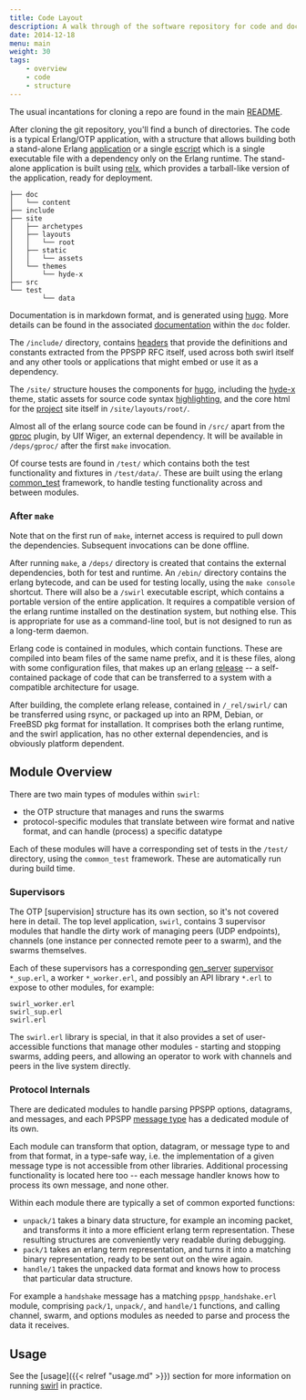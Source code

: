 ```yaml
---
title: Code Layout
description: A walk through of the software repository for code and docs
date: 2014-12-18
menu: main
weight: 30
tags:
    - overview
    - code
    - structure
---
```


The usual incantations for cloning a repo are found in the main [README].

After cloning the git repository, you'll find a bunch of directories. The code
is a typical Erlang/OTP application, with a structure that allows building both
a stand-alone Erlang [application] or a single [escript] which is a single
executable file with a dependency only on the Erlang runtime. The stand-alone
application is built using [relx], which provides a tarball-like version of the
application, ready for deployment.

[application]: http://www.erlang.org/doc/design_principles/applications.html#id71171
[escript]: http://www.erlang.org/doc/man/escript.html
[relx]: https://github.com/erlware/relx


    ├── doc
    │   └── content
    ├── include
    ├── site
    │   ├── archetypes
    │   ├── layouts
    │   │   └── root
    │   ├── static
    │   │   └── assets
    │   └── themes
    │       └── hyde-x
    ├── src
    └── test
            └── data

Documentation is in markdown format, and is generated using [hugo]. More details
can be found in the associated [documentation] within the `doc` folder.

The `/include/` directory, contains [headers] that provide the definitions
and constants extracted from the PPSPP RFC itself, used across both swirl
itself and any other tools or applications that might embed or use it as a
dependency.

The `/site/` structure houses the components for [hugo], including the [hyde-x]
theme, static assets for source code syntax [highlighting], and the core html
for the [project] site itself in `/site/layouts/root/`.

Almost all of the erlang source code can be found in `/src/` apart from the
[gproc] plugin, by Ulf Wiger, an external dependency. It will be available
in `/deps/gproc/` after the first `make` invocation.

Of course tests are found in `/test/` which contains both the test functionality
and fixtures in `/test/data/`. These are built using the erlang [common_test]
framework, to handle testing functionality across and between modules.

[headers]: https://github.com/skunkwerks/swirl/tree/master/include
[source]: https://github.com/skunkwerks/swirl/tree/master/src
[documentation]: https://github.com/skunkwerks/swirl/tree/master/doc/README.md
[hugo]: https://gohugo.io/
[hyde-x]: https://github.com/zyro/hyde-x
[highlighting]: http://highlightjs.org/
[project]: http://www.swirl-project.org/
[gproc]: https://github.com/uwiger/gproc
[common_test]: http://www.erlang.org/doc/man/common_test.html

### After `make`

Note that on the first run of `make`, internet access is required to pull down
the dependencies. Subsequent invocations can be done offline.

After running `make`, a `/deps/` directory is created that contains the external
dependencies, both for test and runtime. An `/ebin/` directory contains the
erlang bytecode, and can be used for testing locally, using the `make console`
shortcut. There will also be a `/swirl` executable escript, which contains a
portable version of the entire application. It requires a compatible version
of the erlang runtime installed on the destination system, but nothing else.
This is appropriate for use as a command-line tool, but is not designed to run
as a long-term daemon.

Erlang code is contained in modules, which contain functions. These are compiled
into beam files of the same name prefix, and it is these files, along with
some configuration files, that makes up an erlang [release] -- a self-contained
package of code that can be transferred to a system with a compatible
architecture for usage.

After building, the complete erlang release, contained in `/_rel/swirl/` can be
transferred using rsync, or packaged up into an RPM, Debian, or FreeBSD pkg
format for installation. It comprises both the erlang runtime, and the swirl
application, has no other external dependencies, and is obviously platform
dependent.

## Module Overview

There are two main types of modules within `swirl`:

- the OTP structure that manages and runs the swarms
- protocol-specific modules that translate between wire format and native
  format, and can handle (process) a specific datatype

Each of these modules will have a corresponding set of tests in the `/test/`
directory, using the `common_test` framework. These are automatically run
during build time.

### Supervisors

The OTP [supervision] structure has its own section, so it's not covered here
in detail. The top level application, `swirl`, contains 3 supervisor modules
that handle the dirty work of managing peers (UDP endpoints), channels (one
instance per connected remote peer to a swarm), and the swarms themselves.

Each of these supervisors has a corresponding [gen_server] [supervisor]
`*_sup.erl`, a worker `*_worker.erl`, and possibly an API library `*.erl` to
expose to other modules, for example:

    swirl_worker.erl
    swirl_sup.erl
    swirl.erl

The `swirl.erl` library is special, in that it also provides a set of
user-accessible functions that manage other modules - starting and stopping
swarms, adding peers, and allowing an operator to work with channels and
peers in the live system directly.

### Protocol Internals

There are dedicated modules to handle parsing PPSPP options, datagrams, and
messages, and each PPSPP [message type] has a dedicated module of its own.

Each module can transform that option, datagram, or message type to and from
that format, in a type-safe way, i.e. the implementation of a given message type
is not accessible from other libraries. Additional processing functionality is
located here too -- each message handler knows how to process its own message,
and none other.

Within each module there are typically a set of common exported functions:

- `unpack/1` takes a binary data structure, for example an incoming packet,
  and transforms it into a more efficient erlang term representation. These
  resulting structures are conveniently very readable during debugging.
- `pack/1` takes an erlang term representation, and turns it into a matching
  binary representation, ready to be sent out on the wire again.
- `handle/1` takes the unpacked data format and knows how to process that
  particular data structure.

For example a `handshake` message has a matching `ppspp_handshake.erl` module,
comprising `pack/1`, `unpack/`, and `handle/1` functions, and calling
channel, swarm, and options modules as needed to parse and process the data it
receives.

## Usage

See the [usage]({{< relref "usage.md" >}}) section for more information on
running [swirl] in practice.

[README]: https://github.com/skunkwerks/swirl/tree/master/README.md

[release]: http://www.erlang.org/doc/design_principles/release_structure.html
[gen_server]: http://www.erlang.org/doc/man/gen_server.html
[supervisor]: http://www.erlang.org/doc/man/supervisor.html
[message type]: https://tools.ietf.org/html/rfc7574#section-3
[swirl]: http://www.swirl-project.org/
